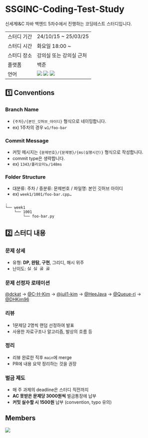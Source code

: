 # SSGINC-Coding-Test-Study
신세계I&C 자바 백엔드 5차수에서 진행하는 코딩테스트 스터디입니다.

<table>
  <tr>
    <td>스터디 기간</td>
    <td>24/10/15 ~ 25/03/25</td>
  </tr>
  <tr>
    <td>스터디 시간</td>
    <td>화요일 18:00 ~</td>
  </tr>
  <tr>
    <td>스터디 장소</td>
    <td>강의실 또는 강의실 근처</td>
  </tr>
  <tr>
    <td>플랫폼</td>
    <td>백준</td>
  </tr>
  <tr>
    <td>언어</td>
    <td>
        <img src="https://img.shields.io/badge/c++-%2300599C.svg?style=for-the-badge&logo=c%2B%2B&logoColor=white">
        <img src="https://img.shields.io/badge/Python-3776AB?style=for-the-badge&logo=python&logoColor=white">
        <img src="https://img.shields.io/badge/java-%23ED8B00.svg?style=for-the-badge&logo=openjdk&logoColor=white">
    </td>
  </tr>
</table>

## 1️⃣ Conventions
### Branch Name
- `{주차}/{본인_깃허브_아이디}` 형식으로 네이밍합니다.
- ex) 1주차의 경우 `w1/foo-bar`

### Commit Message
- 커밋 메시지는 `{문제번호}/{문제명}/{ms(실행시간)}` 형식으로 작성합니다.
- commit type은 생략합니다.
- ex) `1343/폴리오미노/148ms`

### Folder Structure
- 대분류: 주차 / 중분류: 문제번호 / 파일명: 본인 깃허브 아이디
- ex) `week1/1001/foo-bar.cpp…`
```
.
└── week1
    └── 1001
        └── foo-bar.py
```


## 2️⃣ 스터디 내용
### 문제 상세
- 유형: **DP, 완탐, 구현**, 그리디, 해시 위주
- 난이도: 
<img src="https://static.solved.ac/tier_small/9.svg" alt="실버2" style="width:16px;height:auto;"> <img src="https://static.solved.ac/tier_small/10.svg" alt="실버1" style="width:16px;height:auto;"> <img src="https://static.solved.ac/tier_small/11.svg" alt="골드5" style="width:16px;height:auto;"> <img src="https://static.solved.ac/tier_small/12.svg" alt="골드4" style="width:16px;height:auto;">

### 문제 선정자 로테이션
[@dckat](https://github.com/dckat) -> 
[@C-H-Kim](https://github.com/C-H-Kim) -> 
[@juil1-kim](https://github.com/juil1-kim) -> 
[@HeeJava](https://github.com/HeeJava) -> 
[@Queue-ri](https://github.com/Queue-ri) -> 
[@DHKim96](https://github.com/DHKim96)

### 리뷰
- 1문제당 2명씩 랜덤 선정하여 발표
- 사용한 자료구조나 알고리즘, 발상의 흐름 등

### 정리
- 리뷰 완료한 직후 `main`에 merge
- PR에 내용 요약 정리하는 것을 권장

### 벌금 제도
- 매 주 과제의 deadline은 스터디 직전까지
- **AC 못받은 문제당 3000원씩** 벌금통장에 납부
- **커밋 실수할 시 1500원** 납부 (convention, typo 유의)


## Members

<a href="https://github.com/SSGINCStudy/coding-test-study/graphs/contributors">
  <img src="https://contrib.rocks/image?repo=SSGINCStudy/coding-test-study" />
</a>
